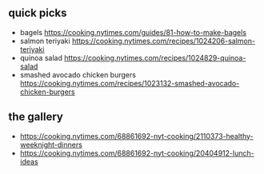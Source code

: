 
## quick picks 
- bagels  https://cooking.nytimes.com/guides/81-how-to-make-bagels
- salmon teriyaki https://cooking.nytimes.com/recipes/1024206-salmon-teriyaki
- quinoa salad https://cooking.nytimes.com/recipes/1024829-quinoa-salad
- smashed avocado chicken burgers https://cooking.nytimes.com/recipes/1023132-smashed-avocado-chicken-burgers

## the gallery 
- https://cooking.nytimes.com/68861692-nyt-cooking/2110373-healthy-weeknight-dinners
- https://cooking.nytimes.com/68861692-nyt-cooking/20404912-lunch-ideas


